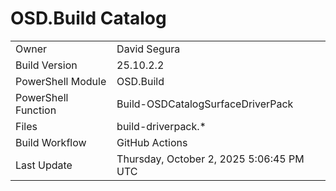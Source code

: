 ﻿# OSD.Build Catalog

| | |
|-|-|
| Owner | David Segura |
| Build Version | 25.10.2.2 |
| PowerShell Module | OSD.Build |
| PowerShell Function | Build-OSDCatalogSurfaceDriverPack |
| Files | build-driverpack.* |
| Build Workflow | GitHub Actions |
| Last Update | Thursday, October 2, 2025 5:06:45 PM UTC |
